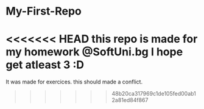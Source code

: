 # My-First-Repo
<<<<<<< HEAD
this repo is made for my homework @SoftUni.bg
I hope get atleast 3 :D
=======
It was made for exercices.
this should made a conflict.
>>>>>>> 48b20ca317969c1de105fed00ab12a81ed84f867
